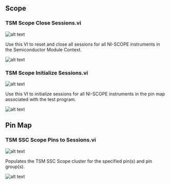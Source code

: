 ## **Scope**
### **TSM Scope Close Sessions.vi**
![alt text](https://github.com/Mattjet27/MDforLabVIEWCode/docs/images/Scope/TSM%20Scope%20Close%20Sessions.vic.png "TSM Scope Close Sessions.vi")

Use this VI to reset and close all sessions for all NI-SCOPE instruments in the Semiconductor Module Context.

![alt text](https://github.com/Mattjet27/MDforLabVIEWCode/docs/images/Scope/TSM%20Scope%20Close%20Sessions.vid.png "TSM Scope Close Sessions.vi")
### **TSM Scope Initialize Sessions.vi**
![alt text](https://github.com/Mattjet27/MDforLabVIEWCode/docs/images/Scope/TSM%20Scope%20Initialize%20Sessions.vic.png "TSM Scope Initialize Sessions.vi")

Use this VI to initialize sessions for all NI-SCOPE instruments in the pin map associated with the test program. 

![alt text](https://github.com/Mattjet27/MDforLabVIEWCode/docs/images/Scope/TSM%20Scope%20Initialize%20Sessions.vid.png "TSM Scope Initialize Sessions.vi")
## **Pin Map**
### **TSM SSC Scope Pins to Sessions.vi**
![alt text](https://github.com/Mattjet27/MDforLabVIEWCode/docs/images/Scope/TSM%20SSC%20Scope%20Pins%20to%20Sessions.vic.png "TSM SSC Scope Pins to Sessions.vi")

Populates the TSM SSC Scope cluster for the specified pin(s) and pin group(s).

![alt text](https://github.com/Mattjet27/MDforLabVIEWCode/docs/images/Scope/TSM%20SSC%20Scope%20Pins%20to%20Sessions.vid.png "TSM SSC Scope Pins to Sessions.vi")
